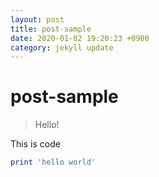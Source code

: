 ```yaml
---
layout: post
title: post-sample
date: 2020-01-02 19:20:23 +0900
category: jekyll update
---
```

# post-sample
> Hello!

This is code
```ruby
print 'hello world'
```